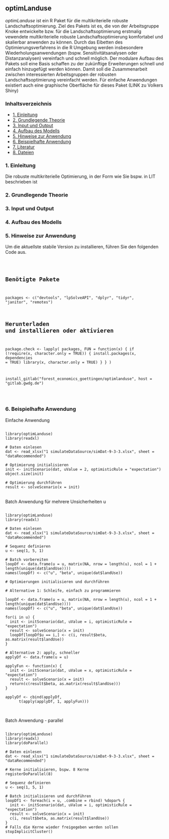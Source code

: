 optimLanduse
-----------

*optimLanduse* ist ein R Paket für die multikriterielle robuste Landschaftsoptimierung. Ziel des Pakets ist es, die von der Arbeitsgruppe Knoke entwickelte bzw. für die Landschaftsoptimierung erstmalig vewendete multikriterielle robuste Landschaftsoptimierung komfortabel und skalierbar anwenden zu können. Durch das Eibetten des Optimierungsverfahrens in die R Umgebung werden insbesondere Wiederholungsanwendungen (bspw. Sensitivitätsanalysen oder Distanzanalysen) vereinfach und schnell möglich. Der modulare Aufbau des Pakets soll eine Basis schaffen zu der zukünftige Erweiterungen schnell und einfach hinzugefügt werden können. Damit soll die Zusammenarbeit zwischen interessierten Arbeitsgruppen der robusten Landschaftsoptimierung vereinfacht werden. Für einfache Anwendungen existiert auch eine graphische Oberfläche für dieses Paket (LINK zu Volkers Shiny)


<h3>
<a name="menu">Inhaltsverzeichnis</a>
</h3>
<ul>
<li>
<a href="#1. Einleitung">1. Einleitung</a>
</li>
<li>
<a href="#2. Grundlegende Theorie">2. Grundlegende Theorie</a>
</li>
<li>
<a href="#3. Input und Output">3. Input und Output</a>
</li>
<li>
<a href="#4. Aufbau des Modells">4. Aufbau des Modells</a>
</li>
<li>
<a href="#5. Hinweise zur Anwendung">5. Hinweise zur Anwendung</a>
</li>
<li>
<a href="#6. Beispielhafte Anwendung">6. Beispielhafte Anwendung</a>
</li>
<li>
<a href="#7. Literatur">7. Literatur</a>
</li>
<li>
<a href="#7. Dateien">8. Dateien</a>
</li>
</ul>


<h3>
<a name="1. Einleitung">1. Einleitung</a>
</h3>
Die robuste multikriterielle Optimierung, in der Form wie Sie bspw. in LIT beschrieben ist 


<h3>
<a name="2. Grundlegende Theorie">2. Grundlegende Theorie</a>
</h3>



<h3>
<a name="3. Input und Output">3. Input und Output</a>
</h3>


<h3>
<a name="4. Aufbau des Modells">4. Aufbau des Modells</a>
</h3>

<h3>
<a name="5. Hinweise zur Anwendung">5. Hinweise zur Anwendung</a>
</h3>
Um die aktuellste stabile Version zu installieren, führen Sie den folgenden Code aus.  
<pre>
<code>

## Benötigte Pakete

packages <- c("devtools", "lpSolveAPI",
             "dplyr", "tidyr", "janitor",
             "remotes")

## Herunterladen und installieren oder aktivieren

package.check <- lapply(
  packages,
  FUN = function(x) {
    if (!require(x, character.only = TRUE)) {
      install.packages(x, dependencies = TRUE)
      library(x, character.only = TRUE)
    }
  }
)

install_gitlab("forest_economics_goettingen/optimlanduse", host = "gitlab.gwdg.de")

</code>
</pre>
<h3>
<a name="6. Beispielhafte Anwendung">6. Beispielhafte Anwendung</a>
</h3>

Einfache Anwendung
<pre>
<code>
library(optimLanduse) 
library(readxl)

# Daten einlesen
dat <- read_xlsx("1 simulateDataSource/simDat-9-3-3.xlsx", sheet = "dataRecommended")

# Optimierung initialisieren
init <- initScenario(dat, uValue = 2, optimisticRule = "expectation")
object.size(init)

# Optimierung durchführen
result <- solveScenario(x = init)
</code>
</pre>

Batch Anwendung für mehrere Unsicherheiten u
<pre>
<code>
library(optimLanduse) 
library(readxl)

# Daten einlesen
dat <- read_xlsx("1 simulateDataSource/simDat-9-3-3.xlsx", sheet = "dataRecommended")

# Sequenz definieren
u <- seq(1, 5, 1)

# Batch vorbereiten
loopDf <- data.frame(u = u, matrix(NA, nrow = length(u), ncol = 1 + length(unique(dat$landUse))))
names(loopDf) <- c("u", "beta", unique(dat$landUse))

# Optimierungen initialisieren und durchführen

# Alternative 1: Schleife, einfach zu programmieren

loopDf <- data.frame(u = u, matrix(NA, nrow = length(u), ncol = 1 + length(unique(dat$landUse))))
names(loopDf) <- c("u", "beta", unique(dat$landUse))

for(i in u) {
  init <- initScenario(dat, uValue = i, optimisticRule = "expectation")
  result <- solveScenario(x = init)
  loopDf[loopDf$u == i,] <- c(i, result$beta, as.matrix(result$landUse))
}

# Alternative 2: apply, schneller
applyDf <- data.frame(u = u)

applyFun <- function(x) {
  init <- initScenario(dat, uValue = x, optimisticRule = "expectation")
  result <- solveScenario(x = init)
  return(c(result$beta, as.matrix(result$landUse)))
}

applyDf <- cbind(applyDf,
      t(apply(applyDf, 1, applyFun)))

</code>
</pre>

Batch Anwendung - parallel
<pre>
<code>
library(optimLanduse) 
library(readxl)
library(doParallel)

# Daten einlesen
dat <- read_xlsx("1 simulateDataSource/simDat-9-3-3.xlsx", sheet = "dataRecommended")

# Kerne initialisieren, bspw. 8 Kerne
registerDoParallel(8)

# Sequenz definieren
u <- seq(1, 5, 1)

# Batch initialisieren und durchführen
loopDf1 <- foreach(i = u, .combine = rbind) %dopar% {
  init <- initScenario(dat, uValue = i, optimisticRule = "expectation")
  result <- solveScenario(x = init)
  c(i, result$beta, as.matrix(result$landUse))
}
# Falls die Kerne wieder freigegeben werden sollen
stopImplicitCluster()
</code>
</pre>
